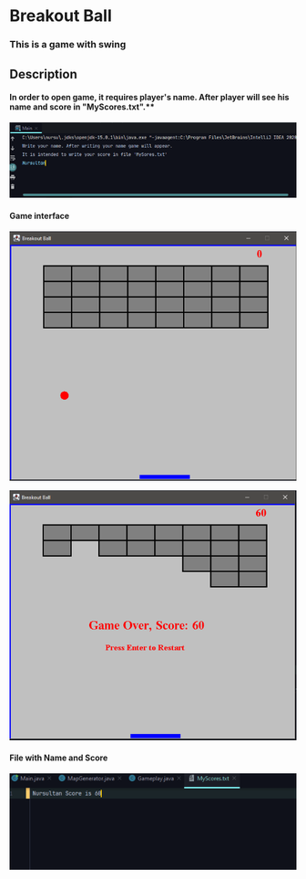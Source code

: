 # Breakout Ball 

### This is a game with swing

## Description

#### In order to open game, it requires player's name. After player will see his name and score in "MyScores.txt".**

![terminal](https://github.com/nursultanbegaliev/JavaGame_Mid/blob/master/Images/terminal_and_name.PNG)

#### Game interface

![game interface](https://github.com/nursultanbegaliev/JavaGame_Mid/blob/master/Images/game_interface.PNG)

![game over](https://github.com/nursultanbegaliev/JavaGame_Mid/blob/master/Images/game_over.PNG)

#### File with Name and Score

![score file](https://github.com/nursultanbegaliev/JavaGame_Mid/blob/master/Images/score_file.PNG)



